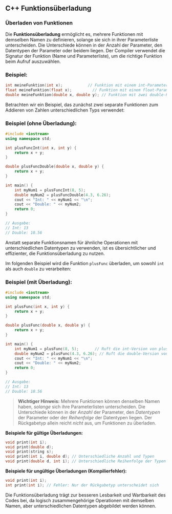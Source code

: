 ## C++ Funktionsüberladung

### Überladen von Funktionen

Die **Funktionsüberladung** ermöglicht es, mehrere Funktionen mit demselben Namen zu definieren, solange sie sich in ihrer Parameterliste unterscheiden. Die Unterschiede können in der Anzahl der Parameter, den Datentypen der Parameter oder beidem liegen. Der Compiler verwendet die Signatur der Funktion (Name und Parameterliste), um die richtige Funktion beim Aufruf auszuwählen.

### Beispiel:

```c++
int meineFunktion(int x);           // Funktion mit einem int-Parameter
float meineFunktion(float x);         // Funktion mit einem float-Parameter
double meineFunktion(double x, double y); // Funktion mit zwei double-Parametern
```

Betrachten wir ein Beispiel, das zunächst zwei separate Funktionen zum Addieren von Zahlen unterschiedlichen Typs verwendet:

### Beispiel (ohne Überladung):

```c++
#include <iostream>
using namespace std;

int plusFuncInt(int x, int y) {
    return x + y;
}

double plusFuncDouble(double x, double y) {
    return x + y;
}

int main() {
    int myNum1 = plusFuncInt(8, 5);
    double myNum2 = plusFuncDouble(4.3, 6.26);
    cout << "Int: " << myNum1 << "\n";
    cout << "Double: " << myNum2;
    return 0;
}

// Ausgabe:
// Int: 13
// Double: 10.56
```

Anstatt separate Funktionsnamen für ähnliche Operationen mit unterschiedlichen Datentypen zu verwenden, ist es übersichtlicher und effizienter, die Funktionsüberladung zu nutzen.

Im folgenden Beispiel wird die Funktion `plusFunc` überladen, um sowohl `int` als auch `double` zu verarbeiten:

### Beispiel (mit Überladung):

```c++
#include <iostream>
using namespace std;

int plusFunc(int x, int y) {
    return x + y;
}

double plusFunc(double x, double y) {
    return x + y;
}

int main() {
    int myNum1 = plusFunc(8, 5);       // Ruft die int-Version von plusFunc auf
    double myNum2 = plusFunc(4.3, 6.26); // Ruft die double-Version von plusFunc auf
    cout << "Int: " << myNum1 << "\n";
    cout << "Double: " << myNum2;
    return 0;
}

// Ausgabe:
// Int: 13
// Double: 10.56
```

> **Wichtiger Hinweis:** Mehrere Funktionen können denselben Namen haben, *solange* sich ihre Parameterlisten unterscheiden. Die Unterschiede können in der *Anzahl* der Parameter, den *Datentypen* der Parameter oder der *Reihenfolge* der Datentypen liegen. Der Rückgabetyp allein reicht *nicht* aus, um Funktionen zu überladen.

**Beispiele für gültige Überladungen:**

```c++
void print(int i);
void print(double d);
void print(string s);
void print(int i, double d); // Unterschiedliche Anzahl und Typen
void print(double d, int i); // Unterschiedliche Reihenfolge der Typen
```

**Beispiele für ungültige Überladungen (Kompilierfehler):**

```c++
void print(int i);
int print(int i); // Fehler: Nur der Rückgabetyp unterscheidet sich
```

Die Funktionsüberladung trägt zur besseren Lesbarkeit und Wartbarkeit des Codes bei, da logisch zusammengehörige Operationen mit demselben Namen, aber unterschiedlichen Datentypen abgebildet werden können.

